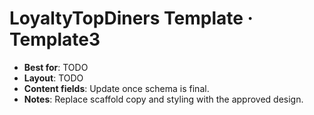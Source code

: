 # LoyaltyTopDiners Template · Template3

- **Best for**: TODO
- **Layout**: TODO
- **Content fields**: Update once schema is final.
- **Notes**: Replace scaffold copy and styling with the approved design.
